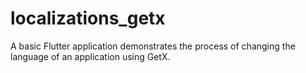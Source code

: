 # localizations_getx

A basic Flutter application demonstrates the process of changing the language of an application using GetX.